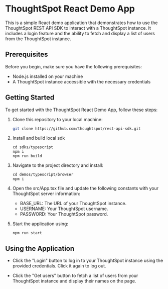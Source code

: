 # ThoughtSpot React Demo App

This is a simple React demo application that demonstrates how to use the ThoughtSpot REST API SDK to interact with a ThoughtSpot instance. It includes a login feature and the ability to fetch and display a list of users from the ThoughtSpot instance.

## Prerequisites

Before you begin, make sure you have the following prerequisites:

- Node.js installed on your machine
- A ThoughtSpot instance accessible with the necessary credentials

## Getting Started

To get started with the ThoughtSpot React Demo App, follow these steps:

1. Clone this repository to your local machine:

   ```bash
   git clone https://github.com/thoughtspot/rest-api-sdk.git
   ```

2. Install and build local sdk

   ```
   cd sdks/typescript
   npm i
   npm run build
   ```

3. Navigate to the project directory and install:

   ```
   cd demos/typescript/browser
   npm i
   ```

4. Open the src/App.tsx file and update the following constants with your ThoughtSpot server information:

   - BASE_URL: The URL of your ThoughtSpot instance.
   - USERNAME: Your ThoughtSpot username.
   - PASSWORD: Your ThoughtSpot password.

5. Start the application using:

   ```
   npm run start
   ```

## Using the Application

- Click the "Login" button to log in to your ThoughtSpot instance using the provided credentials. Click it again to log out.

- Click the "Get users" button to fetch a list of users from your ThoughtSpot instance and display their names on the page.
